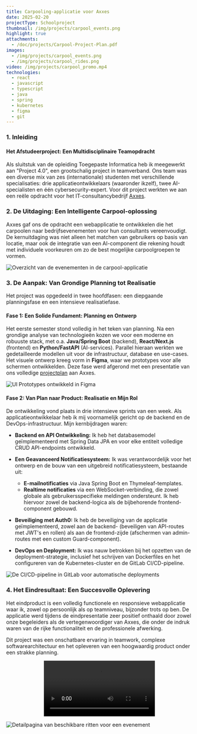 ```yaml
---
title: Carpooling-applicatie voor Axxes
date: 2025-02-20
projectType: Schoolproject
thumbnail: /img/projects/carpool_events.png
highlight: true
attachments:
  - /doc/projects/Carpool-Project-Plan.pdf
images:
  - /img/projects/carpool_events.png
  - /img/projects/carpool_rides.png
video: /img/projects/carpool_promo.mp4
technologies:
  - react
  - javascript
  - typescript
  - java
  - spring
  - kubernetes
  - figma
  - git
---
```


### 1. Inleiding

#### Het Afstudeerproject: Een Multidisciplinaire Teamopdracht

Als sluitstuk van de opleiding Toegepaste Informatica heb ik meegewerkt aan "Project 4.0", een grootschalig project in teamverband. Ons team was een diverse mix van zes (internationale) studenten met verschillende specialisaties: drie applicatieontwikkelaars (waaronder ikzelf), twee AI-specialisten en één cybersecurity-expert. Voor dit project werkten we aan een reële opdracht voor het IT-consultancybedrijf [Axxes](https://axxes.com/).

### 2. De Uitdaging: Een Intelligente Carpool-oplossing

Axxes gaf ons de opdracht een webapplicatie te ontwikkelen die het carpoolen naar bedrijfsevenementen voor hun consultants vereenvoudigt. De kernuitdaging was niet alleen het matchen van gebruikers op basis van locatie, maar ook de integratie van een AI-component die rekening houdt met individuele voorkeuren om zo de best mogelijke carpoolgroepen te vormen.

![Overzicht van de evenementen in de carpool-applicatie](/img/projects/carpool_events.png)

### 3. De Aanpak: Van Grondige Planning tot Realisatie

Het project was opgedeeld in twee hoofdfasen: een diepgaande planningsfase en een intensieve realisatiefase.

#### Fase 1: Een Solide Fundament: Planning en Ontwerp

Het eerste semester stond volledig in het teken van planning. Na een grondige analyse van technologieën kozen we voor een moderne en robuuste stack, met o.a. **Java/Spring Boot** (backend), **React/Next.js** (frontend) en **Python/FastAPI** (AI-services). Parallel hieraan werkten we gedetailleerde modellen uit voor de infrastructuur, database en use-cases. Het visuele ontwerp kreeg vorm in **Figma**, waar we prototypes voor alle schermen ontwikkelden. Deze fase werd afgerond met een presentatie van ons volledige [projectplan](/doc/projects/Carpool-Project-Plan.pdf) aan Axxes.

![UI Prototypes ontwikkeld in Figma](/img/projects/carpool_prototypes.png)

#### Fase 2: Van Plan naar Product: Realisatie en Mijn Rol

De ontwikkeling vond plaats in drie intensieve sprints van een week. Als applicatieontwikkelaar heb ik mij voornamelijk gericht op de backend en de DevOps-infrastructuur. Mijn kernbijdragen waren:

- **Backend en API Ontwikkeling:** Ik heb het databasemodel geïmplementeerd met Spring Data JPA en voor elke entiteit volledige CRUD API-endpoints ontwikkeld.

- **Een Geavanceerd Notificatiesysteem:** Ik was verantwoordelijk voor het ontwerp en de bouw van een uitgebreid notificatiesysteem, bestaande uit:

  - **E-mailnotificaties** via Java Spring Boot en Thymeleaf-templates.
  - **Realtime notificaties** via een WebSocket-verbinding, die zowel globale als gebruikersspecifieke meldingen ondersteunt. Ik heb hiervoor zowel de backend-logica als de bijbehorende frontend-component gebouwd.

- **Beveiliging met Auth0:** Ik heb de beveiliging van de applicatie geïmplementeerd, zowel aan de backend- (beveiligen van API-routes met JWT's en rollen) als aan de frontend-zijde (afschermen van admin-routes met een custom Guard-component).

- **DevOps en Deployment:** Ik was nauw betrokken bij het opzetten van de deployment-strategie, inclusief het schrijven van Dockerfiles en het configureren van de Kubernetes-cluster en de GitLab CI/CD-pipeline.

![De CI/CD-pipeline in GitLab voor automatische deployments](/img/projects/carpool_pipeline.png)

### 4. Het Eindresultaat: Een Succesvolle Oplevering

Het eindproduct is een volledig functionele en responsieve webapplicatie waar ik, zowel op persoonlijk als op teamniveau, bijzonder trots op ben. De applicatie werd tijdens de eindpresentatie zeer positief onthaald door zowel onze begeleiders als de vertegenwoordiger van Axxes, die onder de indruk waren van de rijke functionaliteit en de professionele afwerking.

Dit project was een onschatbare ervaring in teamwork, complexe softwarearchitectuur en het opleveren van een hoogwaardig product onder een strakke planning.

<video style="max-width: 100%; max-height: 600px; display: block; margin: auto;" src="/img/projects/carpool_promo.mp4" controls loop aria-label="Promotievideo applicatie"></video>

![Detailpagina van beschikbare ritten voor een evenement](/img/projects/carpool_rides.png)
